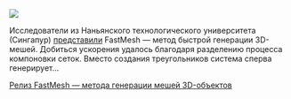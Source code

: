 <!--2025-08-29 11:32:56-->
<div class="yb">
  <div class="rss habr"><img src="https://habrastorage.org/getpro/habr/upload_files/faa/6c8/edc/faa6c8edcc3a0dfcc58329d24a353add.jpg" /><p>Исследователи из Наньянского технологического университета (Сингапур) <a href="https://jhkim0759.github.io/projects/FastMesh/" rel="noopener noreferrer nofollow">представили</a> FastMesh —&nbsp;метод быстрой генерации 3D-мешей. Добиться ускорения удалось благодаря разделению процесса компоновки сеток. Вместо создания треугольников система сперва генерирует... <p class="titl"><a href="https://habr.com/ru/news/942036/?utm_source=habrahabr&utm_medium=rss&utm_campaign=942036">Релиз FastMesh — метода генерации мешей 3D-объектов</a></p></div>
</div>
